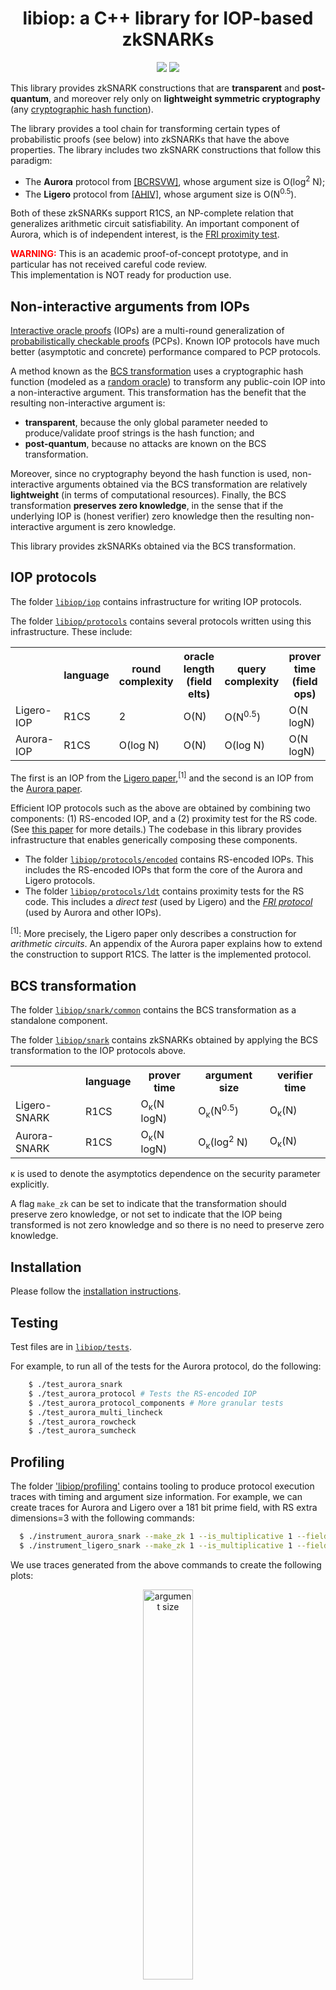 <h1 align="center">libiop: a C++ library for IOP-based zkSNARKs</h1>
<p align="center">
   <a href="https://github.com/scipr-lab/libiop/blob/master/AUTHORS"><img src="https://img.shields.io/badge/authors-SCIPR%20Lab-orange.svg"></a>
   <a href="https://github.com/scipr-lab/libiop/blob/master/LICENSE"><img src="https://img.shields.io/badge/license-MIT-blue.svg"></a>
</p>

This library provides zkSNARK constructions that are __transparent__ and __post-quantum__, and moreover rely only on __lightweight symmetric cryptography__ (any [cryptographic hash function](https://en.wikipedia.org/wiki/Cryptographic_hash_function)).

The library provides a tool chain for transforming certain types of probabilistic proofs (see below) into zkSNARKs that have the above properties. The library includes two zkSNARK constructions that follow this paradigm:

* The __Aurora__ protocol from [[BCRSVW]](https://eprint.iacr.org/2018/828), whose argument size is O(log<sup>2</sup> N);
* The __Ligero__ protocol from [[AHIV]](https://acmccs.github.io/papers/p2087-amesA.pdf), whose argument size is O(N<sup>0.5</sup>).

Both of these zkSNARKs support R1CS, an NP-complete relation that generalizes arithmetic circuit satisfiability. An important component of Aurora, which is of independent interest, is the [FRI proximity test](https://eccc.weizmann.ac.il/report/2017/134/).

<span style="color:red">**WARNING:**</span> This is an academic proof-of-concept prototype, and in particular has not received careful code review. <br> This implementation is NOT ready for production use.


## Non-interactive arguments from IOPs

[Interactive oracle proofs](https://eprint.iacr.org/2016/116) (IOPs) are a multi-round generalization of [probabilistically checkable proofs](https://en.wikipedia.org/wiki/Probabilistically_checkable_proof) (PCPs). Known IOP protocols have much better (asymptotic and concrete) performance compared to PCP protocols.

A method known as the [BCS transformation](https://eprint.iacr.org/2016/116) uses a cryptographic hash function (modeled as a [random oracle](https://en.wikipedia.org/wiki/Random_oracle)) to transform any public-coin IOP into a non-interactive argument. This transformation has the benefit that the resulting non-interactive argument is:

* __transparent__, because the only global parameter needed to produce/validate proof strings is the hash function; and
* __post-quantum__, because no attacks are known on the BCS transformation.

Moreover, since no cryptography beyond the hash function is used, non-interactive arguments obtained via the BCS transformation are relatively __lightweight__ (in terms of computational resources). Finally, the BCS transformation __preserves zero knowledge__, in the sense that if the underlying IOP is (honest verifier) zero knowledge then the resulting non-interactive argument is zero knowledge.

This library provides zkSNARKs obtained via the BCS transformation.

## IOP protocols

The folder [`libiop/iop`](libiop/iop) contains infrastructure for writing IOP protocols.

The folder [`libiop/protocols`](libiop/protocols) contains several protocols written using this infrastructure. These include:

<table align="center">
  <tr>
    <th></th>
    <th>language</th>
    <th>round<br>complexity</th>
    <th>oracle length<br>(field elts)</th>
    <th>query<br>complexity</th>
    <th>prover time<br>(field ops)</th>
    <th>verifier time<br>(field ops)</th>
  </tr>
  <tr>
    <td>Ligero-IOP</td>
    <td>R1CS</td>
    <td>2</td>
    <td>O(N)</td>
    <td>O(N<sup>0.5</sup>)</td>
    <td>O(N logN)</td>
    <td>O(N)</td>
  </tr>
  <tr>
    <td>Aurora-IOP</td>
    <td>R1CS</td>
    <td>O(log N)</td>
    <td>O(N)</td>
    <td>O(log N)</td>
    <td>O(N logN)</td>
    <td>O(N)</td>
  </tr>
</table>

The first is an IOP from the [Ligero paper](https://eprint.iacr.org/2018/828),<sup>[1]</sup> and the second is an IOP from the [Aurora paper](https://eprint.iacr.org/2018/828).

Efficient IOP protocols such as the above are obtained by combining two components: (1) RS-encoded IOP, and a (2) proximity test for the RS code. (See [this paper](https://eprint.iacr.org/2018/828) for more details.) The codebase in this library provides infrastructure that enables generically composing these components.

* The folder [`libiop/protocols/encoded`](libiop/protocols/encoded) contains RS-encoded IOPs. This includes the RS-encoded IOPs that form the core of the Aurora and Ligero protocols.
* The folder [`libiop/protocols/ldt`](libiop/protocols/ldt) contains proximity tests for the RS code. This includes a _direct test_ (used by Ligero) and the _[FRI protocol](https://eccc.weizmann.ac.il/report/2017/134/)_ (used by Aurora and other IOPs).

<sup>[1]</sup>: More precisely, the Ligero paper only describes a construction for _arithmetic circuits_. An appendix of the Aurora paper explains how to extend the construction to support R1CS. The latter is the implemented protocol.

## BCS transformation

The folder [`libiop/snark/common`](libiop/snark/common) contains the BCS transformation as a standalone component.

The folder [`libiop/snark`](libiop/snark) contains zkSNARKs obtained by applying the BCS transformation to the IOP protocols above.

<table align="center">
  <tr>
    <th></th>
    <th>language</th>
    <th>prover time</th>
    <th>argument size</th>
    <th>verifier time</th>
  </tr>
  <tr>
    <td>Ligero-SNARK</td>
    <td>R1CS</td>
    <td>O<sub>&kappa;</sub>(N logN)</td>
    <td>O<sub>&kappa;</sub>(N<sup>0.5</sup>)</td>
    <td>O<sub>&kappa;</sub>(N)</td>
  </tr>
  <tr>
    <td>Aurora-SNARK</td>
    <td>R1CS</td>
    <td>O<sub>&kappa;</sub>(N logN)</td>
    <td>O<sub>&kappa;</sub>(log<sup>2</sup> N)</td>
    <td>O<sub>&kappa;</sub>(N)</td>
  </tr>
</table>
&kappa; is used to denote the asymptotics dependence on the security parameter explicitly.

A flag `make_zk` can be set to indicate that the transformation should preserve zero knowledge, or not set to indicate that the IOP being transformed is not zero knowledge and so there is no need to preserve zero knowledge.

## Installation

Please follow the [installation instructions](INSTALL.md).

## Testing

Test files are in [`libiop/tests`](libiop/tests).

For example, to run all of the tests for the Aurora protocol, do the following:

```bash
	$ ./test_aurora_snark
	$ ./test_aurora_protocol # Tests the RS-encoded IOP
	$ ./test_aurora_protocol_components # More granular tests
	$ ./test_aurora_multi_lincheck
	$ ./test_aurora_rowcheck
	$ ./test_aurora_sumcheck
```

## Profiling

The folder ['libiop/profiling']('libiop/profiling') contains tooling to produce protocol execution traces with timing and argument size information.
For example, we can create traces for Aurora and Ligero over a 181 bit prime field, with RS extra dimensions=3 with the following commands:

```bash
  $ ./instrument_aurora_snark --make_zk 1 --is_multiplicative 1 --field_size=181 --optimize_localization=1
  $ ./instrument_ligero_snark --make_zk 1 --is_multiplicative 1 --field_size=181 --RS_extra_dimensions=3
```

We use traces generated from the above commands to create the following plots:
<p align="center"><img src="https://user-images.githubusercontent.com/6440154/55777698-83b66700-5a55-11e9-9146-f2237bc681bd.jpg" alt="argument size" width="40%"/></p>
<p align="center"><img src="https://user-images.githubusercontent.com/6440154/55777717-9a5cbe00-5a55-11e9-8d7a-7b3245c45012.jpg" alt="prover time" width="40%"/><img src="https://user-images.githubusercontent.com/6440154/55777724-a34d8f80-5a55-11e9-81fa-c695b875accf.jpg" alt="verifier time" width="40%"/></p>

## License

This library is licensed under the [MIT License](LICENSE).

## Acknowledgements

This work was supported by:
a Google Faculty Award;
the Israel Science Foundation;
the UC Berkeley Center for Long-Term Cybersecurity;
and donations from the Ethereum Foundation, the Interchain Foundation, and Qtum.
